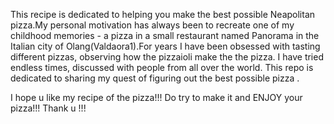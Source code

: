 
This recipe is dedicated to helping you make the best possible Neapolitan pizza.My
personal motivation has always been to recreate one of my childhood memories - a pizza 
in a small restaurant named Panorama in the Italian city of Olang(Valdaora1).For years
I have been obsessed with tasting different pizzas, observing how the pizzaioli 
make the the pizza. I have tried endless times, discussed with people from all over the world.
This repo is dedicated to sharing my quest of figuring out the best possible pizza .


I hope u like my recipe of the pizza!!!
Do try to make it and ENJOY your pizza!!!
Thank u !!!


 